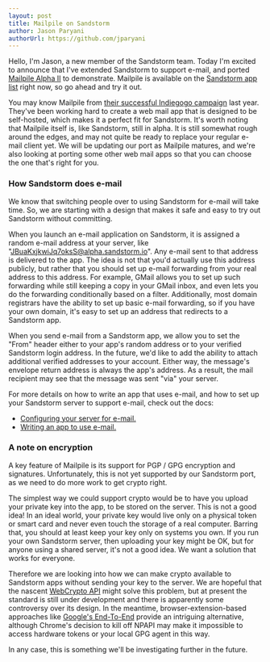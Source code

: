```yaml
---
layout: post
title: Mailpile on Sandstorm
author: Jason Paryani
authorUrl: https://github.com/jparyani
---
```


Hello, I'm Jason, a new member of the Sandstorm team. Today I'm excited to
announce that I've extended Sandstorm to support e-mail, and ported
[Mailpile Alpha II](https://www.mailpile.is/) to demonstrate. Mailpile is
available on the [Sandstorm app list](https://sandstorm.io/apps/) right now, so
go ahead and try it out.

You may know Mailpile from
[their successful Indiegogo campaign](https://www.indiegogo.com/projects/mailpile-taking-e-mail-back)
last year. They've been working hard to create a web mail app that is designed
to be self-hosted, which makes it a perfect fit for Sandstorm. It's worth noting
that Mailpile itself is, like Sandstorm, still in alpha. It is still somewhat
rough around the edges, and may not quite be ready to replace your regular
e-mail client yet. We will be updating our port as Mailpile matures, and we're
also looking at porting some other web mail apps so that you can choose the one
that's right for you.

### How Sandstorm does e-mail

We know that switching people over to using Sandstorm for e-mail will take time.
So, we are starting with a design that makes it safe and easy to try out
Sandstorm without committing.

When you launch an e-mail application on Sandstorm, it is assigned a random
e-mail address at your server, like "JBuaKxjkwiJq7oksS@alpha.sandstorm.io". Any
e-mail sent to that address is delivered to the app. The idea is not that you'd
actually use this address publicly, but rather that you should set up e-mail
forwarding from your real address to this address. For example, GMail allows
you to set up such forwarding while still keeping a copy in your GMail inbox,
and even lets you do the forwarding conditionally based on a filter.
Additionally, most domain registrars have the ability to set up basic e-mail
forwarding, so if you have your own domain, it's easy to set up an address that
redirects to a Sandstorm app.

When you send e-mail from a Sandstorm app, we allow you to set the "From"
header either to your app's random address or to your verified Sandstorm login
address. In the future, we'd like to add the ability to attach additional
verified addresses to your account. Either way, the message's envelope return
address is always the app's address. As a result, the mail recipient may see
that the message was sent "via" your server.

For more details on how to write an app that uses e-mail, and how to set up
your Sandstorm server to support e-mail, check out the docs:
* [Configuring your server for e-mail.](https://github.com/sandstorm-io/sandstorm/wiki/Configuring-your-server-for-email)
* [Writing an app to use e-mail.](https://github.com/sandstorm-io/sandstorm/wiki/Using-Email-From-Your-Sandstorm-App)

### A note on encryption

A key feature of Mailpile is its support for PGP / GPG encryption and
signatures. Unfortunately, this is not yet supported by our Sandstorm port, as
we need to do more work to get crypto right.

The simplest way we could support crypto would be to have you upload your
private key into the app, to be stored on the server. This is not a good idea!
In an ideal world, your private key would live only on a physical token or
smart card and never even touch the storage of a real computer. Barring that,
you should at least keep your key only on systems you own. If you run your own
Sandstorm server, then uploading your key might be OK, but for anyone using a
shared server, it's not a good idea. We want a solution that works for everyone.

Therefore we are looking into how we can make crypto available to Sandstorm
apps without sending your key to the server. We are hopeful that the nascent
[WebCrypto API](http://www.w3.org/TR/WebCryptoAPI/) might solve this problem,
but at present the standard is still under development and there is apparently
some controversy over its design. In the meantime, browser-extension-based
approaches like [Google's End-To-End](https://code.google.com/p/end-to-end/)
provide an intriguing alternative, although Chrome's decision to kill off NPAPI
may make it impossible to access hardware tokens or your local GPG agent in
this way.

In any case, this is something we'll be investigating further in the future.